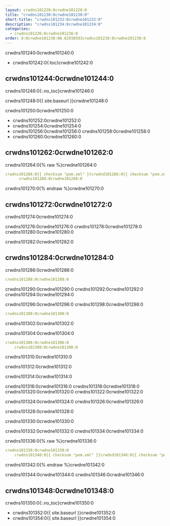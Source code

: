 ```yaml
---
layout: crwdns101228:0crwdne101228:0
title: "crwdns101230:0crwdne101230:0"
short-title: "crwdns101232:0crwdne101232:0"
description: "crwdns101234:0crwdne101234:0"
categories:
  - crwdns101236:0crwdne101236:0
order: 8:0crwdne101238:08.62938593crwdns101238:0crwdne101238:0
---
```

crwdns101240:0crwdne101240:0

- crwdns101242:0{:toc}crwdne101242:0

## crwdns101244:0crwdne101244:0

crwdns101246:0{:.no_toc}crwdne101246:0

crwdns101248:0{{ site.baseurl }}crwdne101248:0

crwdns101250:0crwdne101250:0

- crwdns101252:0crwdne101252:0
- crwdns101254:0crwdne101254:0 
- crwdns101256:0crwdne101256:0 crwdns101258:0crwdne101258:0 
- crwdns101260:0crwdne101260:0

## crwdns101262:0crwdne101262:0

crwdns101264:0{% raw %}crwdne101264:0

```yaml
crwdns101266:0{{ checksum "pom.xml" }}crwdnd101266:0{{ checksum "pom.xml" }}crwdne101266:0 
      crwdns101268:0crwdne101268:0    
```

crwdns101270:0{% endraw %}crwdne101270:0

## crwdns101272:0crwdne101272:0

crwdns101274:0crwdne101274:0

crwdns101276:0crwdne101276:0 crwdns101278:0crwdne101278:0 crwdns101280:0crwdne101280:0

crwdns101282:0crwdne101282:0

## crwdns101284:0crwdne101284:0

crwdns101286:0crwdne101286:0

```yaml
crwdns101288:0crwdne101288:0
```

crwdns101290:0crwdne101290:0 crwdns101292:0crwdne101292:0 crwdns101294:0crwdne101294:0

crwdns101296:0crwdne101296:0 crwdns101298:0crwdne101298:0

```yaml
crwdns101300:0crwdne101300:0
```

crwdns101302:0crwdne101302:0

crwdns101304:0crwdne101304:0

```yaml
crwdns101306:0crwdne101306:0
    crwdns101308:0crwdne101308:0
```

crwdns101310:0crwdne101310:0

crwdns101312:0crwdne101312:0

crwdns101314:0crwdne101314:0

crwdns101316:0crwdne101316:0 crwdns101318:0crwdne101318:0 crwdns101320:0crwdne101320:0 crwdns101322:0crwdne101322:0

<div class="alert alert-info" role="alert">
  crwdns101324:0crwdne101324:0 crwdns101326:0crwdne101326:0
</div>

crwdns101328:0crwdne101328:0

crwdns101330:0crwdne101330:0

crwdns101332:0crwdne101332:0 crwdns101334:0crwdne101334:0

crwdns101336:0{% raw %}crwdne101336:0

```yaml
crwdns101338:0crwdne101338:0
    crwdns101340:0{{ checksum "pom.xml" }}crwdnd101340:0{{ checksum "pom.xml" }}crwdne101340:0
```

crwdns101342:0{% endraw %}crwdne101342:0

crwdns101344:0crwdne101344:0 crwdns101346:0crwdne101346:0

## crwdns101348:0crwdne101348:0

crwdns101350:0{:.no_toc}crwdne101350:0

- crwdns101352:0{{ site.baseurl }}crwdne101352:0
- crwdns101354:0{{ site.baseurl }}crwdne101354:0